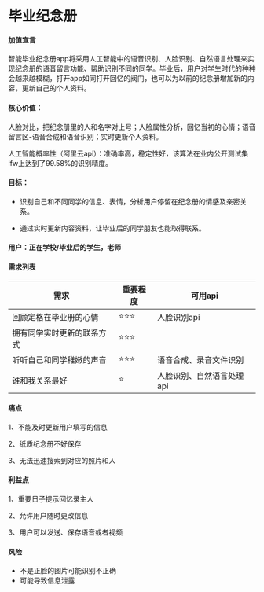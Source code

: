 # 毕业纪念册

#### 加值宣言

智能毕业纪念册app将采用人工智能中的语音识别、人脸识别、自然语言处理来实现纪念册的语音留言功能、帮助识别不同的同学。毕业后，用户对学生时代的种种会越来越模糊，打开app如同打开回忆的阀门，也可以为以前的纪念册增加新的内容，更新自己的个人资料。

#### 核心价值：

人脸对比，把纪念册里的人和名字对上号；人脸属性分析，回忆当初的心情；语音留言区-语音合成和语音识别；实时更新个人资料。

人工智能概率性（阿里云api）：准确率高，稳定性好，该算法在业内公开测试集lfw上达到了99.58%的识别精度。

#### 目标：

- 识别自己和不同同学的信息、表情，分析用户停留在纪念册的情感及亲密关系。

- 通过实时更新内容资料，让毕业后的同学朋友也能取得联系。

#### 用户：正在学校/毕业后的学生，老师

#### 需求列表

|  需求   |   重要程度  |   可用api |
| --- | --- | --- |
| 回顾定格在毕业册的心情 |⭐⭐⭐ | 人脸识别api |
| 拥有同学实时更新的联系方式|⭐⭐⭐ | |  
| 听听自己和同学稚嫩的声音|⭐⭐⭐|语音合成、录音文件识别|
| 谁和我关系最好|⭐|人脸识别、自然语言处理api|

#### 痛点

1、不能及时更新用户填写的信息  

2、纸质纪念册不好保存

3、无法迅速搜索到对应的照片和人

#### 利益点

1、重要日子提示回忆录主人  

2、允许用户随时更改信息

3、用户可以发送、保存语音或者视频

#### 风险
- 不是正脸的图片可能识别不正确
- 可能导致信息泄露


